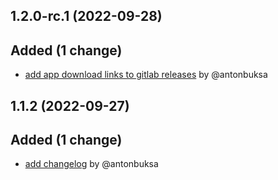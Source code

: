 ## 1.2.0-rc.1 (2022-09-28)

## Added (1 change)

- [add app download links to gitlab releases](kchat/desktop@798698d97bf8d1d40d6e7a338a4a953b5ee54bf4) by @antonbuksa

## 1.1.2 (2022-09-27)

## Added (1 change)

- [add changelog](kchat/desktop@5f664f2b258843633350f0c271a8b384eddbf390) by @antonbuksa
